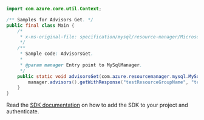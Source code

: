 ```java
import com.azure.core.util.Context;

/** Samples for Advisors Get. */
public final class Main {
    /*
     * x-ms-original-file: specification/mysql/resource-manager/Microsoft.DBforMySQL/stable/2018-06-01/examples/AdvisorsGet.json
     */
    /**
     * Sample code: AdvisorsGet.
     *
     * @param manager Entry point to MySqlManager.
     */
    public static void advisorsGet(com.azure.resourcemanager.mysql.MySqlManager manager) {
        manager.advisors().getWithResponse("testResourceGroupName", "testServerName", "Index", Context.NONE);
    }
}
```

Read the [SDK documentation](https://github.com/Azure/azure-sdk-for-java/blob/azure-resourcemanager-mysql_1.0.2/sdk/mysql/azure-resourcemanager-mysql/README.md) on how to add the SDK to your project and authenticate.
